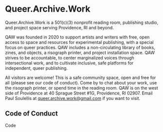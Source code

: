 # Queer.Archive.Work

Queer.Archive.Work is a 501(c)(3) nonprofit reading room, publishing studio, and project space serving Providence, RI and beyond.

QAW was founded in 2020 to support artists and writers with free, open access to space and resources for experimental publishing, with a special focus on queer practices. QAW includes a non-circulating library of books, zines, and objects, a risograph printer, and project installation space. QAW strives to be accountable, to center marginalized voices through intersectional work, and to cultivate inclusive, safe platforms for independent, queer publishing.

All visitors are welcome! This is a safe community space, open and free for all (please see our code of conduct). Come by to chat about your work, use the risograph printer, or spend time in the reading room. QAW is on the west side of Providence at 40 Sprague Street #1G, Providence, RI 02907. Email Paul Soulellis at queer.archive.work@gmail.com if you want to visit.

## Code of Conduct

Code
